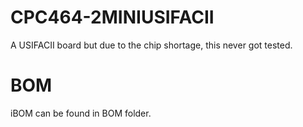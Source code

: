 # CPC464-2MINIUSIFACII

A USIFACII board but due to the chip shortage, this never got tested.

# BOM

iBOM can be found in BOM folder.
